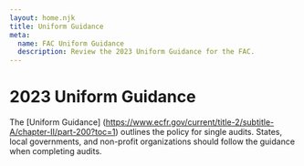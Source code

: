 ```yaml
---
layout: home.njk
title: Uniform Guidance
meta:
  name: FAC Uniform Guidance
  description: Review the 2023 Uniform Guidance for the FAC.
---
```


# 2023 Uniform Guidance

The [Uniform Guidance] (https://www.ecfr.gov/current/title-2/subtitle-A/chapter-II/part-200?toc=1) outlines the policy for single audits. States, local governments, and non-profit organizations should follow the guidance when completing audits.
